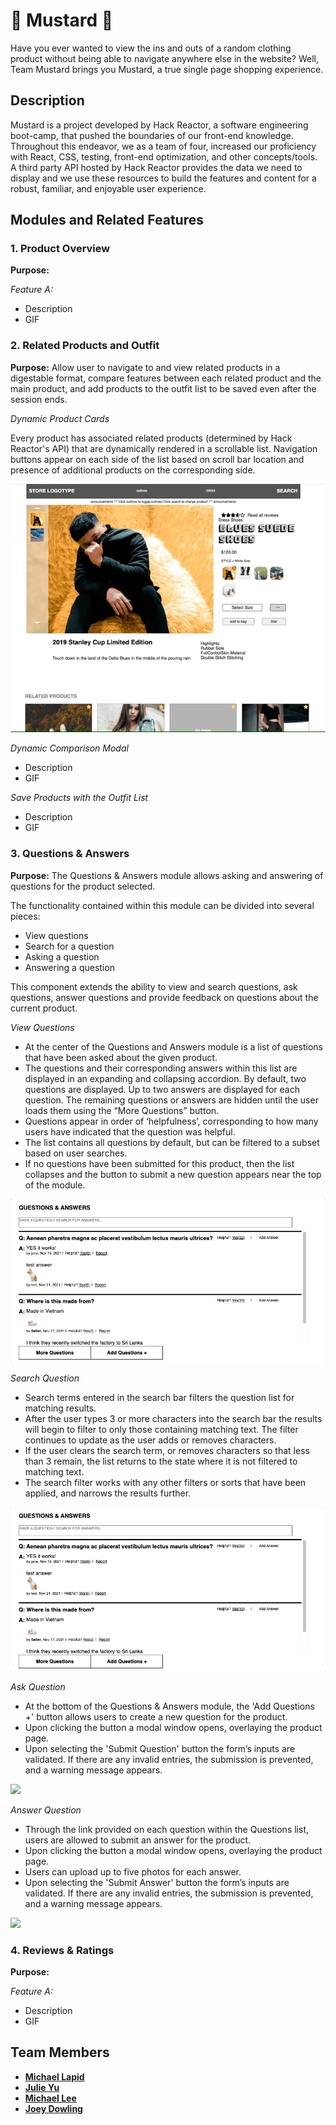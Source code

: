 # 🌭 Mustard 🌭

Have you ever wanted to view the ins and outs of a random clothing product without being able to navigate anywhere else in the website? Well, Team Mustard brings you Mustard, a true single page shopping experience.

## Description

Mustard is a project developed by Hack Reactor, a software engineering boot-camp, that pushed the boundaries of our front-end knowledge. Throughout this endeavor, we as a team of four, increased our proficiency with React, CSS, testing, front-end optimization, and other concepts/tools. A third party API hosted by Hack Reactor provides the data we need to display and we use these resources to build the features and content for a robust, familiar, and enjoyable user experience.

## Modules and Related Features

### 1. Product Overview
**Purpose:**

*Feature A:*
* Description
* GIF

### 2. Related Products and Outfit
**Purpose:** Allow user to navigate to and view related products in a digestable format, compare features between each related product and the main product, and add products to the outfit list to be saved even after the session ends.

*Dynamic Product Cards*

Every product has associated related products (determined by Hack Reactor's API) that are dynamically rendered in a scrollable list. Navigation buttons appear on each side of the list based on scroll bar location and presence of additional products on the corresponding side.

![](gifs/dynamic-product-cards.gif)

*Dynamic Comparison Modal*
* Description
* GIF

*Save Products with the Outfit List*
* Description
* GIF

### 3. Questions & Answers
**Purpose:**
The Questions & Answers module allows asking and answering of questions for the product selected.

The functionality contained within this module can be divided into several pieces:
* View questions
* Search for a question
* Asking a question
* Answering a question

This component extends the ability to view and search questions, ask questions, answer questions and provide feedback on questions about the current product.


*View Questions*
* At the center of the Questions and Answers module is a list of questions that have been asked about the given product.
* The questions and their corresponding answers within this list are displayed in an expanding and collapsing accordion. By default, two questions are displayed. Up to two answers are displayed for each question. The remaining questions or answers are hidden until the user loads them using the “More Questions” button.
* Questions appear in order of ‘helpfulness’, corresponding to how many users have indicated that the question was helpful.
* The list contains all questions by default, but can be filtered to a subset based on user searches.
* If no questions have been submitted for this product, then the list collapses and the button to submit a new question appears near the top of the module.

![](gifs/ViewQuestion.gif)

*Search Question*
* Search terms entered in the search bar filters the question list for matching results.
* After the user types 3 or more characters into the search bar the results will begin to filter to only those containing matching text. The filter continues to update as the user adds or removes characters.
* If the user clears the search term, or removes characters so that less than 3 remain, the list returns to the state where it is not filtered to matching text.
* The search filter works with any other filters or sorts that have been applied, and narrows the results further.

![](gifs/SearchQuestion.gif)

*Ask Question*
* At the bottom of the Questions & Answers module, the 'Add Questions +' button allows users to create a new question for the product.
* Upon clicking the button a modal window opens, overlaying the product page.
* Upon selecting the 'Submit Question' button the form’s inputs are validated. If there are any invalid entries, the submission is prevented, and a warning message appears.

![](gifs/AskQuestion.gif)

*Answer Question*
* Through the link provided on each question within the Questions list, users are allowed to submit an answer for the product.
* Upon clicking the button a modal window opens, overlaying the product page.
* Users can upload up to five photos for each answer.
* Upon selecting the 'Submit Answer' button the form’s inputs are validated. If there are any invalid entries, the submission is prevented, and a warning message appears.

![](gifs/AnswerQuestion.gif)

### 4. Reviews & Ratings
**Purpose:**

*Feature A:*
* Description
* GIF

## Team Members
* **[Michael Lapid](https://github.com/addessosf)**
* **[Julie Yu](https://github.com/xoxohorses)**
* **[Michael Lee](https://github.com/msilee85)**
* **[Joey Dowling](https://github.com/jdowling55)**
